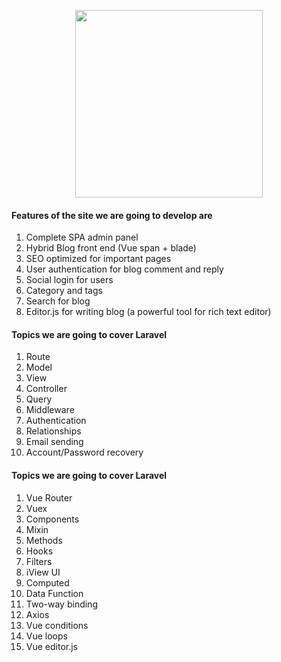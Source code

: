 <p align="center"><a href="https://laravel.com" target="_blank"><img src="https://vuejsdevelopers.com/images/posts/vue_laravel_crud.png" width="300"></a></p>

#### Features of the site we are going to develop are
1. Complete SPA admin panel 
1. Hybrid Blog front end (Vue span + blade)
1. SEO optimized for important pages
1. User authentication for blog comment and reply
1. Social login for users
1. Category and tags
1. Search for blog
1. Editor.js for writing blog (a powerful tool for rich text editor)

#### Topics we are going to cover Laravel
1. Route
1. Model
1. View
1. Controller
1. Query
1. Middleware
1. Authentication
1. Relationships
1. Email sending
1. Account/Password recovery

#### Topics we are going to cover Laravel
1. Vue Router
1. Vuex
1. Components
1. Mixin
1. Methods
1. Hooks
1. Filters
1. iView UI
1. Computed
1. Data Function
1. Two-way binding
1. Axios
1. Vue conditions
1. Vue loops
1. Vue editor.js
